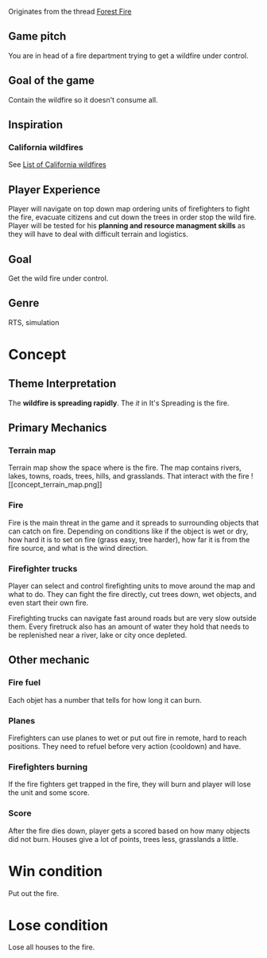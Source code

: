 Originates from the thread [Forest Fire](https://discord.com/channels/1177382853101760634/1195390849010389042)
## Game pitch 

You are in head of a fire department trying to get a wildfire under control. 
## Goal of the game
Contain the wildfire so it doesn't consume all. 
## Inspiration 

### California wildfires

See [List of California wildfires](https://en.wikipedia.org/wiki/List_of_California_wildfires)
## Player Experience

Player will navigate on top down map ordering units of firefighters to fight the fire, evacuate citizens and cut down the trees in order stop the wild fire. Player will be tested for his **planning and resource managment skills** as they will have to deal with difficult terrain and logistics.
## Goal
Get the wild fire under control. 
## Genre
RTS, simulation
# Concept 

## Theme Interpretation
The **wildfire is spreading rapidly**.  The *it* in It's Spreading is the fire.  
## Primary Mechanics
### Terrain map
Terrain map show the space where is the fire. The map contains rivers, lakes, towns, roads, trees, hills, and grasslands. That interact with the fire 
![[concept_terrain_map.png]]
### Fire
Fire is the main threat in the game and it spreads to surrounding objects that can catch on fire. Depending on conditions like if the object is wet or dry, how hard it is to set on fire (grass easy, tree harder), how far it is from the fire source, and what is the wind direction. 
### Firefighter trucks
Player can select and control firefighting units to move around the map and what to do. They can fight the fire directly, cut trees down, wet objects, and even start their own fire. 

Firefighting trucks can navigate fast around roads but are very slow outside them. Every firetruck also has an amount of water they hold that needs to be replenished near a river, lake or city once depleted. 
## Other mechanic

### Fire fuel
Each objet has a number that tells for how long it can burn.
### Planes 
Firefighters can use planes to wet or put out fire in remote, hard to reach positions. They need to refuel before very action (cooldown) and have.
### Firefighters burning
If the fire fighters get trapped in the fire, they will burn and player will lose the unit and some score. 
### Score
After the fire dies down, player gets a scored based on how many objects did not burn. Houses give a lot of points, trees less, grasslands a little. 
# Win condition
Put out the fire.
# Lose condition
Lose all houses to the fire. 